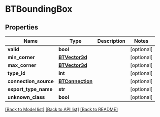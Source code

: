# BTBoundingBox

## Properties
Name | Type | Description | Notes
------------ | ------------- | ------------- | -------------
**valid** | **bool** |  | [optional] 
**min_corner** | [**BTVector3d**](BTVector3d.md) |  | [optional] 
**max_corner** | [**BTVector3d**](BTVector3d.md) |  | [optional] 
**type_id** | **int** |  | [optional] 
**connection_source** | [**BTConnection**](BTConnection.md) |  | [optional] 
**export_type_name** | **str** |  | [optional] 
**unknown_class** | **bool** |  | [optional] 

[[Back to Model list]](../README.md#documentation-for-models) [[Back to API list]](../README.md#documentation-for-api-endpoints) [[Back to README]](../README.md)


